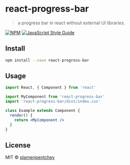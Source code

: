 # react-progress-bar

> a progress bar in react without external UI libraries.

[![NPM](https://img.shields.io/npm/v/react-progress-bar.svg)](https://www.npmjs.com/package/react-progress-bar) [![JavaScript Style Guide](https://img.shields.io/badge/code_style-standard-brightgreen.svg)](https://standardjs.com)

## Install

```bash
npm install --save react-progress-bar
```

## Usage

```jsx
import React, { Component } from 'react'

import MyComponent from 'react-progress-bar'
import 'react-progress-bar/dist/index.css'

class Example extends Component {
  render() {
    return <MyComponent />
  }
}
```

## License

MIT © [plamenpentchev](https://github.com/plamenpentchev)
